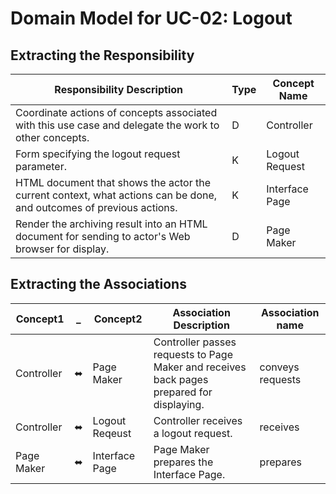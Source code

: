 # Domain Model for UC-02: Logout

## Extracting the Responsibility
| Responsibility Description  |  Type | Concept Name |
|---|---|---|
|Coordinate actions of concepts associated with this use case and delegate the work to other concepts. | D   | Controller |
|Form specifying the logout request parameter. | K   | Logout Request |
|HTML document that shows the actor the current context, what actions can be done, and outcomes of previous actions. | K   | Interface Page |
|Render the archiving result into an HTML document for sending to actor's Web browser for display. | D   | Page Maker |           


## Extracting the Associations
|  Concept1  | _ | Concept2 | Association Description | Association name |
|-----|-----|-----|-----|-----|
| Controller  | ⬌ | Page Maker  | Controller passes requests to Page Maker and receives back pages prepared for displaying. | conveys requests|
| Controller  | ⬌ | Logout Reqeust | Controller receives a logout request. | receives |
| Page Maker  | ⬌ | Interface Page | Page Maker prepares the Interface Page. | prepares |
